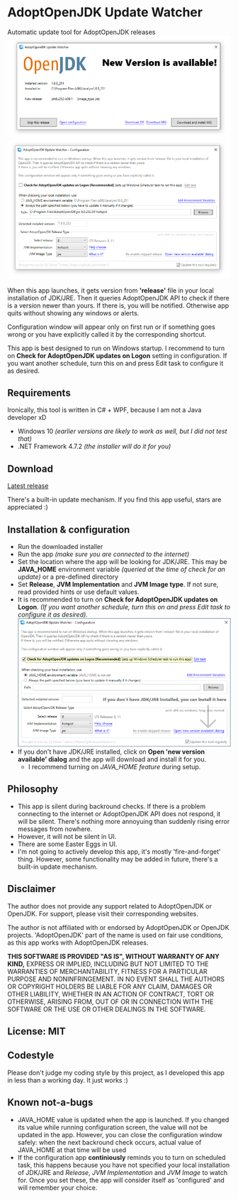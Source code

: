 # AdoptOpenJDK Update Watcher
Automatic update tool for AdoptOpenJDK releases
![Update Dialog](/docs/update_dialog.png?raw=true)
![Config Dialog](/docs/config_dialog.png?raw=true)

When this app launches, it gets version from **'release'** file in your local installation of JDK/JRE.
Then it queries AdoptOpenJDK API to check if there is a version newer than yours. 
If there is, you will be notified. Otherwise app quits without showing any windows or alerts.

Configuration window will appear only on first run or if something goes wrong or you have explicitly called it by the corresponding shortcut.

This app is best designed to run on Windows startup. I recommend to turn on **Check for AdoptOpenJDK updates on Logon** setting in configuration. If you want another schedule, turn this on and press Edit task to configure it as desired.


## Requirements
Ironically, this tool is written in C# + WPF, because I am not a Java developer xD
* Windows 10 _(earlier versions are likely to work as well, but I did not test that)_
* .NET Framework 4.7.2 _(the installer will do it for you)_

## Download
[Latest release](https://github.com/tushev/aojdk-updatewatcher/releases)

There's a built-in update mechanism. If you find this app useful, stars are appreciated :)

## Installation & configuration
* Run the downloaded installer
* Run the app _(make sure you are connected to the internet)_
* Set the location where the app will be looking for JDK/JRE. This may be **JAVA_HOME** environment variable _(queried at the time of check for an update)_ or a pre-defined directory
* Set **Release**, **JVM Implementation** and **JVM Image type**. If not sure, read provided hints or use default values.
* It is recommended to turn on **Check for AdoptOpenJDK updates on Logon**. _(If you want another schedule, turn this on and press Edit task to configure it as desired)._
![First Run](/docs/first_run.png?raw=true)
* If you don't have JDK/JRE installed, click on **Open 'new version available' dialog** and the app will download and install it for you. 
     * I recommend turning on _JAVA_HOME feature_ during setup.


## Philosophy
* This app is silent during backround checks. If there is a problem connecting to the internet or AdoptOpenJDK API does not respond, it will be silent. There's nothing more annoyuing than suddenly rising error messages from nowhere.
* However, it will not be silent in UI.
* There are some Easter Eggs in UI.
* I'm not going to actively develop this app, it's mostly 'fire-and-forget' thing. However, some functionality may be added in future, there's a built-in update mechanism.

## Disclaimer
The author does not provide any support related to AdoptOpenJDK or OpenJDK. 
For support, please visit their corresponding websites.

The author is not affiliated with or endorsed by AdoptOpenJDK or OpenJDK projects.
'AdoptOpenJDK' part of the name is used on fair use conditions, as this app works with AdoptOpenJDK releases.

**THIS SOFTWARE IS PROVIDED "AS IS", WITHOUT WARRANTY OF ANY KIND,**
EXPRESS OR IMPLIED, INCLUDING BUT NOT LIMITED TO THE WARRANTIES OF MERCHANTABILITY, FITNESS FOR A PARTICULAR PURPOSE AND NONINFRINGEMENT. 
IN NO EVENT SHALL THE AUTHORS OR COPYRIGHT HOLDERS BE LIABLE FOR ANY CLAIM, DAMAGES OR OTHER LIABILITY, WHETHER IN AN ACTION OF CONTRACT, TORT OR OTHERWISE, ARISING FROM, OUT OF OR IN CONNECTION WITH THE SOFTWARE OR THE USE OR OTHER DEALINGS IN THE SOFTWARE.

## License: MIT

## Codestyle
Please don't judge my coding style by this project, as I developed this app in less than a working day. It just works :)


## Known not-a-bugs
* JAVA_HOME value is updated when the app is launched. If you changed its value while running configuration screen, the value will not be updated in the app. However, you can close the configuration window safely: when the next backround check occurs, actual value of JAVA_HOME at that time will be used 
* If the configuration app **continiously** reminds you to turn on scheduled task, this happens because you have not specified your local installation of JDK/JRE and *Release*, *JVM Implementation* and *JVM Image* to watch for. Once you set these, the app will consider itself as 'configured' and will remember your choice.
